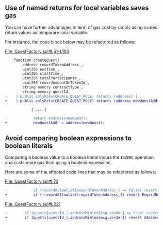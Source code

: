 ## Use of named returns for local variables saves gas
You can have further advantages in term of gas cost by simply using named return values as temporary local variable.

For instance, the code block below may be refactored as follows:

[File: QuestFactory.sol#L61-L103](https://github.com/rabbitholegg/quest-protocol/blob/8c4c1f71221570b14a0479c216583342bd652d8d/contracts/QuestFactory.sol#L61-L103)

```diff
    function createQuest(
        address rewardTokenAddress_,
        uint256 endTime_,
        uint256 startTime_,
        uint256 totalParticipants_,
        uint256 rewardAmountOrTokenId_,
        string memory contractType_,
        string memory questId_
-    ) public onlyRole(CREATE_QUEST_ROLE) returns (address) {
+    ) public onlyRole(CREATE_QUEST_ROLE) returns (address newQuestAddr) {

            [ ... ]

-            return address(newQuest);
+            newQuestAddr = address(newQuest);
```
## Avoid comparing boolean expressions to boolean literals
Comparing a boolean value to a boolean literal incurs the `ISZERO` operation and costs more gas than using a boolean expression.

Here are some of the affected code lines that may be refactored as follows:

[File: QuestFactory.sol#L73](https://github.com/rabbitholegg/quest-protocol/blob/8c4c1f71221570b14a0479c216583342bd652d8d/contracts/QuestFactory.sol#L73)

```diff
-            if (rewardAllowlist[rewardTokenAddress_] == false) revert RewardNotAllowed();
+            if (!rewardAllowlist[rewardTokenAddress_]) revert RewardNotAllowed();
```
[File: QuestFactory.sol#L221](https://github.com/rabbitholegg/quest-protocol/blob/8c4c1f71221570b14a0479c216583342bd652d8d/contracts/QuestFactory.sol#L221)

```diff
-        if (quests[questId_].addressMinted[msg.sender] == true) revert AddressAlreadyMinted();
+        if (quests[questId_].addressMinted[msg.sender]) revert AddressAlreadyMinted();
```